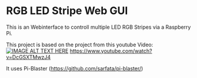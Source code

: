 # RGB LED Stripe Web GUI
This is an Webinterface to controll multiple LED RGB Stripes via a Raspberry Pi.

This project is based on the project from this youtube Video:
[![IMAGE ALT TEXT HERE](http://img.youtube.com/vi/DcGSXTMwzJ4/0.jpg)](https://www.youtube.com/watch?v=DcGSXTMwzJ4)
https://www.youtube.com/watch?v=DcGSXTMwzJ4

It uses Pi-Blaster (https://github.com/sarfata/pi-blaster/)
